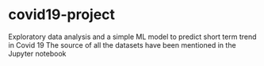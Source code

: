 # covid19-project
Exploratory data analysis and a simple ML model to predict short term trend in Covid 19
The source of all the datasets have been mentioned in the Jupyter notebook
